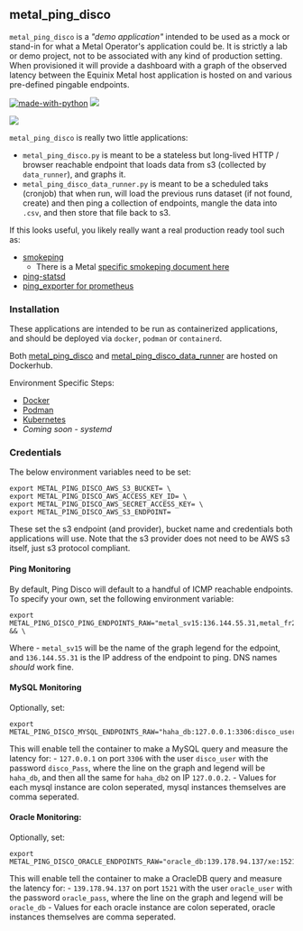 ## metal_ping_disco

`metal_ping_disco` is a *"demo application"*  intended to be used as a mock or stand-in for what a Metal Operator's application could be. It is strictly a lab or demo project, not to be associated with any kind of production setting. When provisioned it will provide a dashboard with a graph of the observed latency between the Equinix Metal host application is hosted on and various pre-defined pingable endpoints.

[![made-with-python](https://img.shields.io/badge/Made%20with-Python-1f425f.svg)](https://www.python.org/)
![](https://img.shields.io/badge/Plotly-%233F4F75.svg?style=for-the-badge&logo=plotly&logoColor=white)

![](https://s3.us-east-1.wasabisys.com/metalstaticassets/metal_ping_disco.JPG)

`metal_ping_disco` is really two little applications:
* `metal_ping_disco.py` is meant to be a stateless but long-lived HTTP / browser reachable endpoint that loads data from s3 (collected by `data_runner`), and graphs it.
* `metal_ping_disco_data_runner.py` is meant to be a scheduled taks (cronjob) that when run, will load the previous runs dataset (if not found, create) and then ping a collection of endpoints, mangle the data into `.csv`, and then store that file back to s3. 

If this looks useful, you likely really want a real production ready tool such as:
* [smokeping](https://oss.oetiker.ch/smokeping/)
	* There is a Metal [specific smokeping document here](https://github.com/dlotterman/metal_code_snippets/tree/main/smokeping)
* [ping-statsd](https://github.com/chendo/ping-statsd)
* [ping_exporter for prometheus](https://github.com/czerwonk/ping_exporter)

### Installation

These applications are intended to be run as containerized applications, and should be deployed via `docker`, `podman` or `containerd`.

Both [metal_ping_disco](https://hub.docker.com/repository/docker/dlotterman/metal_ping_disco) and [metal_ping_disco_data_runner](https://hub.docker.com/repository/docker/dlotterman/metal_ping_disco_data_runner) are hosted on Dockerhub.

Environment Specific Steps:
- [Docker](docs/docker.md)
- [Podman](docs/podman.md)
- [Kubernetes](docs/k8s.md)
- *Coming soon - systemd*

### Credentials

The below environment variables need to be set:

```
export METAL_PING_DISCO_AWS_S3_BUCKET= \
export METAL_PING_DISCO_AWS_ACCESS_KEY_ID= \
export METAL_PING_DISCO_AWS_SECRET_ACCESS_KEY= \
export METAL_PING_DISCO_AWS_S3_ENDPOINT=
```

These set the s3 endpoint (and provider), bucket name and credentials both applications will use. Note that the s3 provider does not need to be AWS s3 itself, just s3 protocol compliant. 

#### Ping Monitoring
By default, Ping Disco will default to a handful of ICMP reachable endpoints. To specify your own, set the following environment variable:
```
export METAL_PING_DISCO_PING_ENDPOINTS_RAW="metal_sv15:136.144.55.31,metal_fr2:145.40.93.77,metal_dfw2:139.178.82.17" && \
```

Where
	- `metal_sv15` will be the name of the graph legend for the edpoint, and `136.144.55.31` is the IP address of the endpoint to ping. DNS names *should* work fine.

#### MySQL Monitoring
Optionally, set:
```
export METAL_PING_DISCO_MYSQL_ENDPOINTS_RAW="haha_db:127.0.0.1:3306:disco_user:disco_Pass:disco_db,haha_db2:127.0.0.2:3306:disco_user:disco_Pass:disco_db"
```

This will enable tell the container to make a MySQL query and measure the latency for:
	- `127.0.0.1` on port `3306` with the user `disco_user` with the password `disco_Pass`, where the line on the graph and legend will be `haha_db`, and then all the same for `haha_db2` on IP `127.0.0.2`.
	- Values for each mysql instance are colon seperated, mysql instances themselves are comma seperated.
	
#### Oracle Monitoring:
Optionally, set:
```
export METAL_PING_DISCO_ORACLE_ENDPOINTS_RAW="oracle_db:139.178.94.137/xe:1521:oracle_user:oracle_pass,"
```

This will enable tell the container to make a OracleDB query and measure the latency for:
	- `139.178.94.137` on port `1521` with the user `oracle_user` with the password `oracle_pass`, where the line on the graph and legend will be `oracle_db`
	- Values for each oracle instance are colon seperated, oracle instances themselves are comma seperated.